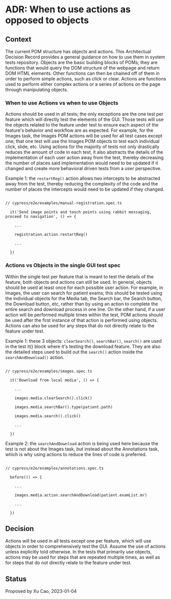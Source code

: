 # ADR: When to use actions as opposed to objects

## Context

The current POM structure has objects and actions. This Architectual Decision Record provides a general guidance on how to use them in system tests repository.
Objects are the basic building blocks of POMs; they are functions that would query the DOM structure of the webpage and return DOM HTML elements. Other functions can then be chained off of them in order to perform simple actions, such as click or clear. Actions are functions used to perform either complex actions or a series of actions on the page through manipulating objects.

### When to use Actions vs when to use Objects

Actions should be used in all tests; the only exceptions are the one test per feature which will directly test the elements of the GUI. Those tests will use the objects related to the feature under test to ensure each aspect of the feature's behavior and workflow are as expected. For example, for the Images task, the Images POM actions will be used for all test cases except one; that one test will use the Images POM objects to test each individual click, slide, etc. Using actions for the majority of tests not only drastically reduces the amount of code in each test, it also abstracts the details of the implementation of each user action away from the test, thereby decreasing the number of places said implementation would need to be updated if it changed and create more behavioral driven tests from a user perspective.

Example 1: the `restartReg()` action allows two intercepts to be abstracted away from the test, thereby reducing the complexity of the code and the number of places the intercepts would need to be updated if they changed.

```

// cypress/e2e/examples/manual-registration.spec.ts

  it('Send image points and touch points using rabbit messaging, proceed to navigation', () => {

    ...

    registration.action.restartReg()

    ...

  })

```

### Actions vs Objects in the single GUI test spec

Within the single test per feature that is meant to test the details of the feature, both objects and actions can still be used. In general, objects should be used at least once for each possible user action. For example, in Images, the user can search for patient exams; this should be tested using the individual objects for the Media tab, the Search bar, the Search button, the Download button, etc, rather than by using an action to complete the entire search and download process in one line. On the other hand, if a user action will be performed multiple times within the test, POM actions should be used after the first instance of that action is performed using objects. Actions can also be used for any steps that do not directly relate to the feature under test.

Example 1: these 3 objects: `clearSearch()`, `searchBar()`, `search()` are used in the test it() block where it's testing the download feature. They are also the detailed steps used to build out the `search()` action inside the `searchAndDownload()` action.

```

// cypress/e2e/examples/images.spec.ts

  it('Download from local media', () => {

    ...

    images.media.clearSearch().click()

    images.media.searchBar().type(patient.path)

    images.media.search().click()

    ...

  })

```

Example 2: the `searchAndDownload` action is being used here because the test is not about the Images task, but instead about the Annotations task, which is why using actions to reduce the lines of code is preferred.

```

// cypress/e2e/examples/annotations.spec.ts

  before(() => {

    ...

    images.media.action.searchAndDownload(patient.examList.mr)

    ...

  })

```

## Decision

Actions will be used in all tests except one per feature, which will use objects in order to comprehensively test the GUI. Assume the use of actions unless explicitly told otherwise. In the tests that primarily use objects, actions may be used for steps that are repeated multiple times, as well as for steps that do not directly relate to the feature under test.

## Status

Proposed by Xu Cao, 2023-01-04
